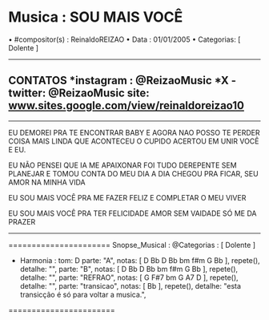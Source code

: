 #  Musica : SOU MAIS VOCÊ
• #compositor(s) : ReinaldoREIZAO
• Data :  01/01/2005
• Categorias: [ Dolente ]

---
CONTATOS
*instagram : @ReizaoMusic   *X - twitter: @ReizaoMusic
site: www.sites.google.com/view/reinaldoreizao10
---

-----------------------------------------

EU DEMOREI PRA TE ENCONTRAR BABY
E AGORA NAO POSSO TE PERDER
COISA MAIS LINDA QUE ACONTECEU
O CUPIDO ACERTOU EM UNIR VOCÊ E EU.

EU NÃO PENSEI QUE IA ME APAIXONAR
FOI TUDO DEREPENTE SEM PLANEJAR
E TOMOU CONTA DO MEU DIA A DIA
CHEGOU PRA FICAR, SEU AMOR NA MINHA VIDA

EU SOU MAIS VOCÊ
PRA ME FAZER FELIZ
E COMPLETAR O MEU VIVER

EU SOU MAIS VOCÊ
PRA TER FELICIDADE
AMOR SEM VAIDADE
SÓ ME DA PRAZER

-----------------------------------------

======================
Snopse_Musical :
@Categorias : [ Dolente ]
* Harmonia :
tom: D
parte: "A", notas: [ D Bb D Bb bm f#m G Bb ], repete(), detalhe: "",
parte: "B", notas: [ D Bb D Bb bm f#m G Bb ], repete(), detalhe: "",
parte: "REFRAO", notas: [ G F#7 bm G A7 D ], repete(), detalhe: "",
parte: "transicao", notas: [ Bb ], repete(), detalhe: "esta transicção é só para voltar a musica.",

=======================